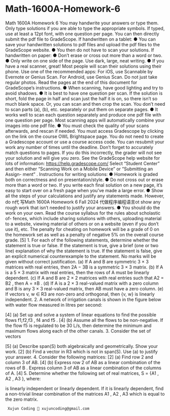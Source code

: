 # Math-1600A-Homework-6
Math 1600A Homework 6
You may handwrite your answers or type them.   Only  type  solutions  if  you are able to type the appropriate symbols.  If typed, use at least a  12pt font, with one question per page.  You can then directly submit the pdf file to GradeScope. If handwritten on a tablet: ● You can save your handwritten solutions to pdf files and upload the pdf files to the GradeScope website. ● You then do not have to scan your solutions. If handwritten on paper: ● Don’t erase or cross out more than a word or two. ● Only write on one side of the page. Use dark, large, neat writing. ● If you have a real scanner, great!  Most people will scan their solutions using their phone.  Use one of the recommended apps:  For iOS, use Scannable by Evernote or Genius Scan.  For Android, use Genius Scan.   Do not just take regular photos.   Read the pages at the end of this document for GradeScope’s instructions. ● When scanning, have good lighting and try to avoid shadows. ● It is best to have one question per scan.  If the solution is short, fold the page in half and scan just the half it is on, so there isn’t so much blank space.  Or, you can scan and then crop the scan. You don’t need to scan parts (a), (b), etc. separately or put them on separate pages. ● It works well to scan each question separately and produce one pdf file with one question per page. Most scanning apps will automatically combine your images into one pdf file. ● You must check the quality of your scans afterwards, and rescan if needed. You must access Gradescope by clicking on the link on the course OWL Brightspace page. You do not need to create a Gradescope account or use a course access code. You can resubmit your work any number of times until the deadline. Don’t forget to accurately match questions to pages. If you do this incorrectly, the grader will not see your solution and will give you zero. See the GradeScope help website for lots of information: https://help.gradescope.com/ Select “Student Center” and then either “Scanning Work on a Mobile Device” or “Submitting an Assign- ment” . Instructions for writing solutions: ● Homework is graded both on correctness and on presentation/style. ● Do not cross out or erase more than a word or two.  If you write each final solution on a new page, it’s easy to start over on a fresh page when you’ve made a large error. ● Show all the steps of your calculations and justify any statements made. However, do n代 写Math 1600A Homework 6 Fall 2024 代做程序编程语言ot show any rough work that isn’t needed to justify your answers. ● You should do the work on your own.  Read the course syllabus for the rules about scholastic of- fences, which include sharing solutions with others, uploading material to a website, viewing material of others or on a website (even if you don’t use it), etc.  The penalty for cheating on homework will be a grade of 0 on the homework set as well as a penalty of negative  5% on the overall course grade. [5]  1.  For each of the following statements, determine whether the statement is true or false.  If the statement is true, give a brief (one or two line) explanation of why the statement is true.  If the statement is false, give an explicit numerical counterexample to the statement.  No marks will be given without correct justification. (a)  If A and B are symmetric 3 × 3 matrices with real entries, then 2A − 3B is a symmetric 3 × 3 matrix. (b) If A is a 5 × 3 matrix with real entries, then the rows of A must be linearly dependent. (c) If A and B are 2 × 2 matrices with real entries such that A2  = B2   , then A = ±B . (d)  If A is a 2 × 3 real-valued matrix with a zero column and B is any 3 × 3 real-valued matrix, then AB must have a zero column. (e) If vectors v, w ∈ R3  are non-zero and orthogonal, then {v, w} is linearly independent. 2. A network of irrigation canals is shown in the figure below with water flow measured in litres per second:

[4]        (a)  Set up and solve a system of linear equations to find the possible flows f1,f2,f3 , f4  and f5 . [4]        (b) Assume all the flows to be non-negative. If the flow f5  is regulated to be 30 L/s, then determine the minimum and maximum flows along each of the other canals. 3.  Consider the set of vectors

[5]        (a)  Describe span(S) both algebraically and geometrically.  Show your work. [2]        (b)  Find a vector in R3  which is not in span(S). Use (a) to justify your answer. 4.  Consider the following matrices: [2]        (a)  Find row 2 and column 3 of AB. [4]        (b)  Express row 2 of AB  as a linear combination of the rows of B .  Express column 3 of AB  as a linear combination of the columns of A. [4]  5.  Determine whether the following set of real matrices, S = {A1 , A2 , A3 }, where:

is linearly independent or linearly dependent.   If it  is linearly dependent, find a non-trivial linear combination of the matrices A1 , A2 , A3  which is equal to the zero matrix.

     Xujun Coding 📧 xujuncoding@gmail.com
